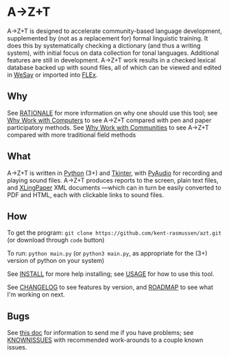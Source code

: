 # A→Z+T

A→Z+T is designed to accelerate community-based language development, supplemented by (not as a replacement for) formal linguistic training. It does this by systematically checking a dictionary (and thus a writing system), with initial focus on data collection for tonal languages.
Additional features are still in development. A→Z+T work results in a checked lexical database backed up with sound files, all of which can be viewed and edited in [WeSay](https://software.sil.org/wesay/) or imported into [FLEx](https://software.sil.org/fieldworks/).

<!-- It is designed to *supplement* (not replace) formal training, on the one hand, and *facilitate* a particular kind of language development on the other, so it may not do what you want —it certainly does not do everything. If you want to get as many people involved in the development of their own language as possible, in a manner that results in a checked lexical database backed up by sound files, then this tool is for you. -->
## Why
See [RATIONALE](RATIONALE.md) for more information on why one should use this tool; see [Why Work with Computers](WHYCOMPUTERS.md) to see A→Z+T compared with pen and paper participatory methods. See [Why Work with Communities](WHYCOMMUNITIES.md) to see A→Z+T compared with more traditional field methods

## What
A→Z+T is written in [Python](https://python.org) (3+) and [Tkinter](https://docs.python.org/3/library/tkinter.html), with [PyAudio](https://pypi.org/project/PyAudio/) for recording and playing sound files. A→Z+T produces reports to the screen, plain text files, and [XLingPaper](https://software.sil.org/xlingpaper/) XML documents —which can in turn be easily converted to PDF and HTML, each with clickable links to sound files.

## How
To get the program: `git clone https://github.com/kent-rasmussen/azt.git` (or download through `code` button)

To run: `python main.py` (or `python3 main.py`, as appropriate for the (3+) version of python on your system)

See [INSTALL](INSTALL.md) for more help installing; see [USAGE](USAGE.md) for how to use this tool.

See [CHANGELOG](CHANGELOG.md) to see features by version, and [ROADMAP](ROADMAP.md) to see what I'm working on next.

## Bugs
See [this doc](BUGS.md) for information to send me if you have problems; see [KNOWNISSUES](KNOWNISSUES.md) with recommended work-arounds to a couple known issues.
